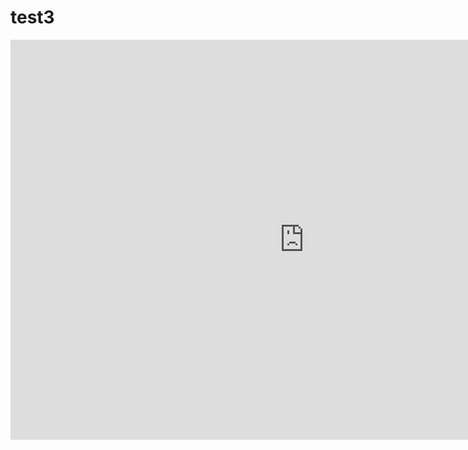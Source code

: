 # test3


<iframe src="https://www.silvergames.com/en/shell-shockers/iframe" width="940" height="640" style="margin:0;padding:0;border:0"></iframe>
